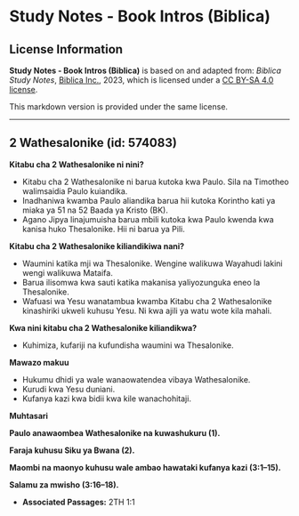 # Study Notes - Book Intros (Biblica)

## License Information

**Study Notes - Book Intros (Biblica)** is based on and adapted from: _Biblica Study Notes_, [Biblica Inc.](https://www.biblica.com/), 2023, which is licensed under a [CC BY-SA 4.0 license](https://creativecommons.org/licenses/by-sa/4.0/legalcode.en).

This markdown version is provided under the same license.



--------------------------------

## 2 Wathesalonike (id: 574083)

**Kitabu cha 2 Wathesalonike ni nini?**

* Kitabu cha 2 Wathesalonike ni barua kutoka kwa Paulo. Sila na Timotheo walimsaidia Paulo kuiandika.
* Inadhaniwa kwamba Paulo aliandika barua hii kutoka Korintho kati ya miaka ya 51 na 52 Baada ya Kristo (BK).
* Agano Jipya linajumuisha barua mbili kutoka kwa Paulo kwenda kwa kanisa huko Thesalonike. Hii ni barua ya Pili.

**Kitabu cha 2 Wathesalonike kiliandikiwa nani?**

* Waumini katika mji wa Thesalonike. Wengine walikuwa Wayahudi lakini wengi walikuwa Mataifa.
* Barua ilisomwa kwa sauti katika makanisa yaliyozunguka eneo la Thesalonike.
* Wafuasi wa Yesu wanatambua kwamba Kitabu cha 2 Wathesalonike kinashiriki ukweli kuhusu Yesu. Ni kwa ajili ya watu wote kila mahali.

**Kwa nini kitabu cha 2 Wathesalonike kiliandikwa?**

* Kuhimiza, kufariji na kufundisha waumini wa Thesalonike.

**Mawazo makuu**

* Hukumu dhidi ya wale wanaowatendea vibaya Wathesalonike.
* Kurudi kwa Yesu duniani.
* Kufanya kazi kwa bidii kwa kile wanachohitaji.

**Muhtasari**

**Paulo anawaombea Wathesalonike na kuwashukuru (1\).**

**Faraja kuhusu Siku ya Bwana (2\).**

**Maombi na maonyo kuhusu wale ambao hawataki kufanya kazi (3:1–15\).**

**Salamu za mwisho (3:16–18\).**

* **Associated Passages:** 2TH 1:1

